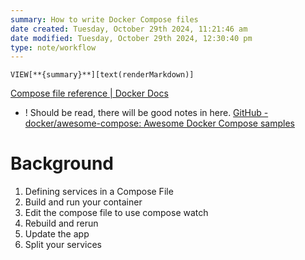 ```yaml
---
summary: How to write Docker Compose files
date created: Tuesday, October 29th 2024, 11:21:46 am
date modified: Tuesday, October 29th 2024, 12:30:40 pm
type: note/workflow
---
```

`VIEW[**{summary}**][text(renderMarkdown)]`

[Compose file reference | Docker Docs](https://docs.docker.com/reference/compose-file/)
- ! Should be read, there will be good notes in here.
[GitHub - docker/awesome-compose: Awesome Docker Compose samples](https://github.com/docker/awesome-compose)

# Background
1. Defining services in a Compose File
2. Build and run your container
3. Edit the compose file to use compose watch
4. Rebuild and rerun
5. Update the app
6. Split your services